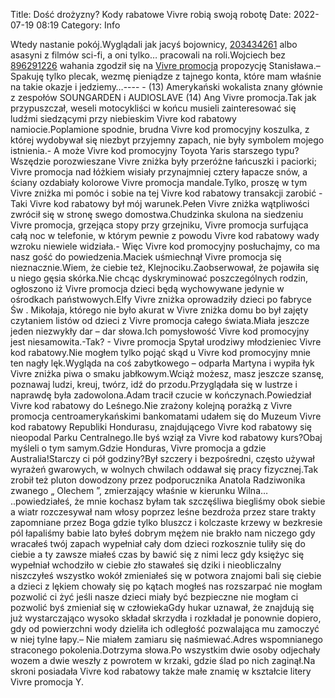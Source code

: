 Title: Dość drożyzny? Kody rabatowe Vivre robią swoją robotę
Date: 2022-07-19 08:19
Category: Info

Wtedy nastanie pokój.Wyglądali jak jacyś bojownicy, [203434261](https://telinfo.co/fr/numero/serie/203/43/42/) albo asasyni z filmów sci-fi, a oni tylko… pracowali na roli.Wojciech bez [896291226](https://telinfo.co/pl/numer/896291226/) wahania zgodził się na [Vivre promocja](https://promki.pl/kody-rabatowe/vivre) propozycję Stanisława.– Spakuję tylko plecak, wezmę pieniądze z tajnego konta, które mam właśnie na takie okazje i jedziemy…---- - (13) Amerykański wokalista znany głównie z zespołów SOUNGARDEN i AUDIOSLAVE (14) Ang Vivre promocja.Tak jak przypuszczał, weseli motocykliści w końcu musieli zainteresować się ludźmi siedzącymi przy niebieskim Vivre kod rabatowy namiocie.Poplamione spodnie, brudna Vivre kod promocyjny koszulka, z której wydobywał się niezbyt przyjemny zapach, nie były symbolem mojego istnienia.- A może Vivre kod promocyjny Toyota Yaris starszego typu?Wszędzie porozwieszane Vivre zniżka były przeróżne łańcuszki i paciorki; Vivre promocja nad łóżkiem wisiały przynajmniej cztery łapacze snów, a ściany ozdabiały kolorowe Vivre promocja mandale.Tylko, proszę w tym Vivre zniżka mi pomóc i sobie na tej Vivre kod rabatowy transakcji zarobić -Taki Vivre kod rabatowy był mój warunek.Pełen Vivre zniżka wątpliwości zwrócił się w stronę swego domostwa.Chudzinka skulona na siedzeniu Vivre promocja, grzejąca stopy przy grzejniku, Vivre promocja surfująca całą noc w telefonie, w którym pewnie z powodu Vivre kod rabatowy wady wzroku niewiele widziała.- Więc Vivre kod promocyjny posłuchajmy, co ma nasz gość do powiedzenia.Maciek uśmiechnął Vivre promocja się nieznacznie.Wiem, że ciebie też, Klejnociku.Zaobserwował, że pojawiła się u niego gęsia skórka.Nie chcąc dyskryminować poszczególnych rodzin, ogłoszono iż Vivre promocja dzieci będą wychowywane jedynie w ośrodkach państwowych.Elfy Vivre zniżka oprowadziły dzieci po fabryce Św . Mikołaja, którego nie było akurat w Vivre zniżka domu bo był zajęty czytaniem listów od dzieci z Vivre promocja całego świata.Miała jeszcze jeden niezwykły dar – dar słowa.Ich pomysłowość Vivre kod promocyjny jest niesamowita.-Tak? - Vivre promocja Spytał urodziwy młodzieniec Vivre kod rabatowy.Nie mogłem tylko pojąć skąd u Vivre kod promocyjny mnie ten nagły lęk.Wygląda na coś zabytkowego – odparła Martyna i wypiła łyk Vivre zniżka piwa o smaku jabłkowym.Wciąż możesz, masz jeszcze szansę, poznawaj ludzi, kreuj, twórz, idź do przodu.Przyglądała się w lustrze i naprawdę była zadowolona.Adam tracił czucie w kończynach.Powiedział Vivre kod rabatowy do Leśnego.Nie zrażony kolejną porażką z Vivre promocja centroamerykańskimi bankomatami udałem się do Muzeum Vivre kod rabatowy Republiki Hondurasu, znajdującego Vivre kod rabatowy się nieopodal Parku Centralnego.Ile byś wziął za Vivre kod rabatowy kurs?Obaj myśleli o tym samym.Gdzie Honduras, Vivre promocja a gdzie Australia!Starczy ci pół godziny?Był szczery i bezpośredni, często używał wyrażeń gwarowych, w wolnych chwilach oddawał się pracy fizycznej.Tak zrobił też pluton dowodzony przez podporucznika Anatola Radziwonika zwanego „ Olechem ”, zmierzający właśnie w kierunku Wilna… ..powiedziałeś, że mnie kochasz byłam tak szczęśliwa biegliśmy obok siebie a wiatr rozczesywał nam włosy poprzez leśne bezdroża przez stare trakty zapomniane przez Boga gdzie tylko bluszcz i kolczaste krzewy w bezkresie pól łapaliśmy babie lato byłeś dobrym mężem nie brakło nam niczego gdy wracałeś twój zapach wypełniał cały dom dzieci rozkosznie tuliły się do ciebie a ty zawsze miałeś czas by bawić się z nimi lecz gdy księżyc się wypełniał wchodziło w ciebie zło stawałeś się dziki i nieobliczalny niszczyłeś wszystko wokół zmieniałeś się w potwora znajomi bali się ciebie a dzieci z lękiem chowały się po kątach mogłeś nas rozszarpać nie mogłam pozwolić ci żyć jeśli nasze dzieci miały być bezpieczne nie mogłam ci pozwolić byś zmieniał się w człowiekaGdy hukar uznawał, że znajdują się już wystarczająco wysoko składał skrzydła i rozkładał je ponownie dopiero, gdy od powierzchni wody dzieliła ich odległość pozwalająca mu zamoczyć w niej tylne łapy.– Nie miałem zamiaru się naśmiewać.Adres wspomnianego straconego pokolenia.Dotrzyma słowa.Po wszystkim dwie osoby odjechały wozem a dwie weszły z powrotem w krzaki, gdzie ślad po nich zaginął.Na skroni posiadała Vivre kod rabatowy także małe znamię w kształcie litery Vivre promocja Y.
